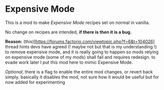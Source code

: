 # Expensive Mode

This is a mod to make *Expensive Mode* recipes set on normal in vanilla.

No change on recipes are intended, **if there is then it is a bug.**

**Reason:**  (this)[https://forums.factorio.com/viewtopic.php?f=6&t=104026] thread hints devs have agreed (! maybe not but that is my understanding !) to remove expensive mode, and it is really going to happen so mods relying on expensive mode (some of my mods) shall fail and requires redesign. to evade work later I put this mod here to mimic Expensive Mode. 

*Optional*, there is a flag to enable the entire mod changes, or revert back simply. basically it disables the mod, not sure how it would be useful but for now added for experimenting